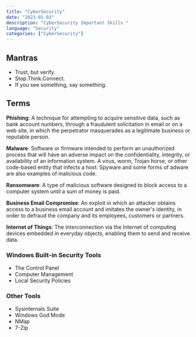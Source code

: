 ```yaml
---
title: "CyberSecurity"
date: "2023-01-03"
description: "CyberSecurity Important Skills "
language: "Security"
categories: ["CyberSecurity"]
---
```


## Mantras

- Trust, but verify.
- Stop.Think.Connect.
- If you see something, say something.

## Terms

**Phishing**: A technique for attempting to acquire sensitive data, such as bank account numbers, through a fraudulent solicitation in email or on a web site, in which the perpetrator masquerades as a legitimate business or reputable person.

**Malware**: Software or firmware intended to perform an unauthorized process that will have an adverse impact on the confidentiality, integrity, or availability of an information system. A virus, worm, Trojan horse, or other code-based entity that infects a host. Spyware and some forms of adware are also examples of malicious code.

**Ransomware**: A type of malicious software designed to block access to a computer system until a sum of money is paid.

**Business Email Compromise**: An exploit in which an attacker obtains access to a business email account and imitates the owner's identity, in order to defraud the company and its employees, customers or partners.

**Internet of Things**: The interconnection via the Internet of computing devices embedded in everyday objects, enabling them to send and receive data.

### Windows Built-in Security Tools

- The Control Panel
- Computer Management
- Local Security Policies

### Other Tools

- Sysinternals Suite
- Windows God Mode
- NMap
- 7-Zip

